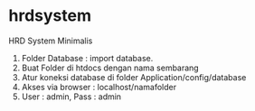 # hrdsystem
HRD System Minimalis

1. Folder Database : import database.
2. Buat Folder di htdocs dengan nama sembarang
3. Atur koneksi database di folder Application/config/database
4. Akses via browser : localhost/namafolder
5. User : admin, Pass : admin

